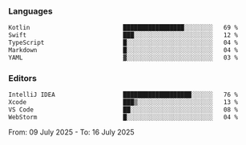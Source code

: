 <!--START_SECTION:waka-->
### Languages
```txt
Kotlin                          █████████████████░░░░░░░░   69 %
Swift                           ███░░░░░░░░░░░░░░░░░░░░░░   12 %
TypeScript                      █░░░░░░░░░░░░░░░░░░░░░░░░   04 %
Markdown                        █░░░░░░░░░░░░░░░░░░░░░░░░   04 %
YAML                            ▓░░░░░░░░░░░░░░░░░░░░░░░░   03 %
```

### Editors
```txt
IntelliJ IDEA                   ███████████████████░░░░░░   76 %
Xcode                           ███▒░░░░░░░░░░░░░░░░░░░░░   13 %
VS Code                         ██░░░░░░░░░░░░░░░░░░░░░░░   08 %
WebStorm                        █░░░░░░░░░░░░░░░░░░░░░░░░   04 %
```

From: 09 July 2025 - To: 16 July 2025
<!--END_SECTION:waka-->
